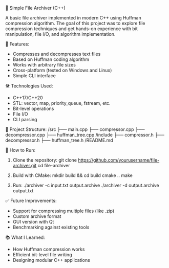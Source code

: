 🔐 Simple File Archiver (C++)

A basic file archiver implemented in modern C++ using Huffman compression algorithm. The goal of this project was to explore file compression techniques and get hands-on experience with bit manipulation, file I/O, and algorithm implementation.

🚀 Features:
- Compresses and decompresses text files
- Based on Huffman coding algorithm
- Works with arbitrary file sizes
- Cross-platform (tested on Windows and Linux)
- Simple CLI interface

🛠 Technologies Used:
- C++17/C++20
- STL: vector, map, priority_queue, fstream, etc.
- Bit-level operations
- File I/O
- CLI parsing

📁 Project Structure:
/src
├── main.cpp
├── compressor.cpp
├── decompressor.cpp
├── huffman_tree.cpp
/include
├── compressor.h
├── decompressor.h
├── huffman_tree.h
/README.md

📌 How to Run:
1. Clone the repository:
   git clone https://github.com/yourusername/file-archiver.git
   cd file-archiver

2. Build with CMake:
   mkdir build && cd build
   cmake ..
   make

3. Run:
   ./archiver -c input.txt output.archive
   ./archiver -d output.archive output.txt

✅ Future Improvements:
- Support for compressing multiple files (like .zip)
- Custom archive format
- GUI version with Qt
- Benchmarking against existing tools

📚 What I Learned:
- How Huffman compression works
- Efficient bit-level file writing
- Designing modular C++ applications

